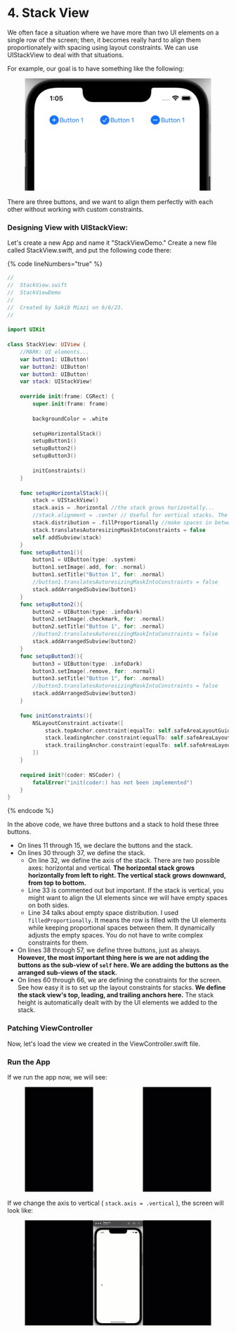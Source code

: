 # 4. Stack View

We often face a situation where we have more than two UI elements on a single row of the screen; then, it becomes really hard to align them proportionately with spacing using layout constraints. We can use UIStackView to deal with that situations.

For example, our goal is to have something like the following:

<figure><img src="../.gitbook/assets/Screenshot 2023-06-08 at 1.05.38 PM (1).png" alt=""><figcaption></figcaption></figure>

There are three buttons, and we want to align them perfectly with each other without working with custom constraints.

### Designing View with UIStackView:

Let's create a new App and name it "StackViewDemo." Create a new file called StackView.swift, and put the following code there:

{% code lineNumbers="true" %}
```swift
//
//  StackView.swift
//  StackViewDemo
//
//  Created by Sakib Miazi on 6/6/23.
//

import UIKit

class StackView: UIView {
    //MARK: UI elements...
    var button1: UIButton!
    var button2: UIButton!
    var button3: UIButton!
    var stack: UIStackView!
    
    override init(frame: CGRect) {
        super.init(frame: frame)
        
        backgroundColor = .white
        
        setupHorizontalStack()
        setupButton1()
        setupButton2()
        setupButton3()
        
        initConstraints()
    }
    
    func setupHorizontalStack(){
        stack = UIStackView()
        stack.axis = .horizontal //the stack grows horizontally...
        //stack.alignment = .center // Useful for vertical stacks. The stack will be centrally aligned
        stack.distribution = .fillProportionally //make spaces in between UI elements proportionately and automatically...
        stack.translatesAutoresizingMaskIntoConstraints = false
        self.addSubview(stack)
    }
    func setupButton1(){
        button1 = UIButton(type: .system)
        button1.setImage(.add, for: .normal)
        button1.setTitle("Button 1", for: .normal)
        //button1.translatesAutoresizingMaskIntoConstraints = false
        stack.addArrangedSubview(button1)
    }
    func setupButton2(){
        button2 = UIButton(type: .infoDark)
        button2.setImage(.checkmark, for: .normal)
        button2.setTitle("Button 1", for: .normal)
        //button2.translatesAutoresizingMaskIntoConstraints = false
        stack.addArrangedSubview(button2)
    }
    func setupButton3(){
        button3 = UIButton(type: .infoDark)
        button3.setImage(.remove, for: .normal)
        button3.setTitle("Button 1", for: .normal)
        //button3.translatesAutoresizingMaskIntoConstraints = false
        stack.addArrangedSubview(button3)
    }
    
    func initConstraints(){
        NSLayoutConstraint.activate([
            stack.topAnchor.constraint(equalTo: self.safeAreaLayoutGuide.topAnchor, constant: 16),
            stack.leadingAnchor.constraint(equalTo: self.safeAreaLayoutGuide.leadingAnchor, constant: 16),
            stack.trailingAnchor.constraint(equalTo: self.safeAreaLayoutGuide.trailingAnchor, constant: -16),
        ])
    }
    
    required init?(coder: NSCoder) {
        fatalError("init(coder:) has not been implemented")
    }
}
```
{% endcode %}

In the above code, we have three buttons and a stack to hold these three buttons.

* On lines 11 through 15, we declare the buttons and the stack.
* On lines 30 through 37, we define the stack.
  * On line 32, we define the axis of the stack. There are two possible axes: horizontal and vertical. **The horizontal stack grows horizontally from left to right. The vertical stack grows downward, from top to bottom.**
  * Line 33 is commented out but important. If the stack is vertical, you might want to align the UI elements since we will have empty spaces on both sides.
  * Line 34 talks about empty space distribution. I used `filledProportionally`. It means the row is filled with the UI elements while keeping proportional spaces between them. It dynamically adjusts the empty spaces. You do not have to write complex constraints for them.
* On lines 38 through 57, we define three buttons, just as always. **However, the most important thing here is we are not adding the buttons as the sub-view of `self` here. We are adding the buttons as the arranged sub-views of the stack.**
* On lines 60 through 66, we are defining the constraints for the screen. See how easy it is to set up the layout constraints for stacks. **We define the stack view's top, leading, and trailing anchors here.** The stack height is automatically dealt with by the UI elements we added to the stack.

### Patching ViewController

Now, let's load the view we created in the ViewController.swift file.

### Run the App

If we run the app now, we will see:

<figure><img src="../.gitbook/assets/24.one (1).gif" alt=""><figcaption></figcaption></figure>

If we change the axis to vertical ( `stack.axis = .vertical` ), the screen will look like:

<figure><img src="../.gitbook/assets/24.two (3).gif" alt=""><figcaption></figcaption></figure>

